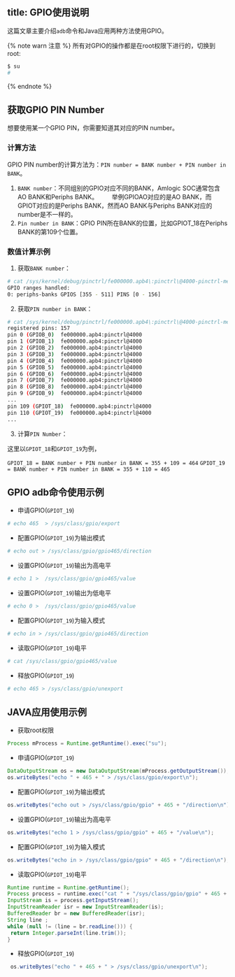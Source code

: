 title: GPIO使用说明
---

这篇文章主要介绍`adb`命令和Java应用两种方法使用GPIO。

{% note warn 注意 %}
所有对GPIO的操作都是在root权限下进行的，切换到root:

```sh
$ su
#
```

{% endnote %}


## 获取GPIO PIN Number

想要使用某一个GPIO PIN，你需要知道其对应的PIN number。

### 计算方法

GPIO PIN number的计算方法为：`PIN number = BANK number + PIN number in BANK`。

1. `BANK number`：不同组别的GPIO对应不同的BANK，Amlogic SOC通常包含AO BANK和Periphs BANK。
　　举例GPIOAO对应的是AO BANK，而GPIOT对应的是Periphs BANK，然而AO BANK与Periphs BANK对应的number是不一样的。
2. `Pin number in BANK`：GPIO PIN所在BANK的位置，比如GPIOT_18在Periphs BANK的第109个位置。

### 数值计算示例

1. 获取`BANK number`：

```sh
# cat /sys/kernel/debug/pinctrl/fe000000.apb4\:pinctrl\@4000-pinctrl-meson/gpio-ranges
GPIO ranges handled:
0: periphs-banks GPIOS [355 - 511] PINS [0 - 156]
```

2. 获取`PIN number in BANK`：

```sh
# cat /sys/kernel/debug/pinctrl/fe000000.apb4\:pinctrl\@4000-pinctrl-meson/pins
registered pins: 157
pin 0 (GPIOB_0)  fe000000.apb4:pinctrl@4000
pin 1 (GPIOB_1)  fe000000.apb4:pinctrl@4000
pin 2 (GPIOB_2)  fe000000.apb4:pinctrl@4000
pin 3 (GPIOB_3)  fe000000.apb4:pinctrl@4000
pin 4 (GPIOB_4)  fe000000.apb4:pinctrl@4000
pin 5 (GPIOB_5)  fe000000.apb4:pinctrl@4000
pin 6 (GPIOB_6)  fe000000.apb4:pinctrl@4000
pin 7 (GPIOB_7)  fe000000.apb4:pinctrl@4000
pin 8 (GPIOB_8)  fe000000.apb4:pinctrl@4000
pin 9 (GPIOB_9)  fe000000.apb4:pinctrl@4000
...
pin 109 (GPIOT_18)  fe000000.apb4:pinctrl@4000
pin 110 (GPIOT_19)  fe000000.apb4:pinctrl@4000
...
```

3. 计算`PIN Number`：

这里以`GPIOT_18`和`GPIOT_19`为例，

`GPIOT_18 = BANK number + PIN number in BANK = 355 + 109 = 464`
`GPIOT_19 = BANK number + PIN number in BANK = 355 + 110 = 465`

## GPIO adb命令使用示例


* 申请GPIO(`GPIOT_19`)
```bash
# echo 465  > /sys/class/gpio/export
```

* 配置GPIO(`GPIOT_19`)为输出模式
```bash
# echo out > /sys/class/gpio/gpio465/direction
```

* 设置GPIO(`GPIOT_19`)输出为高电平
```bash
# echo 1 >  /sys/class/gpio/gpio465/value
```

* 设置GPIO(`GPIOT_19`)输出为低电平
```bash
# echo 0 >  /sys/class/gpio/gpio465/value
```

* 配置GPIO(`GPIOT_19`)为输入模式
```bash
# echo in > /sys/class/gpio/gpio465/direction
```

* 读取GPIO(`GPIOT_19`)电平
```bash
# cat /sys/class/gpio/gpio465/value
```

* 释放GPIO(`GPIOT_19`)
```bash
# echo 465 > /sys/class/gpio/unexport
```


## JAVA应用使用示例

* 获取root权限
```java
Process mProcess = Runtime.getRuntime().exec("su");
```

* 申请GPIO(`GPIOT_19`)
```java
DataOutputStream os = new DataOutputStream(mProcess.getOutputStream());
os.writeBytes("echo " + 465 + " > /sys/class/gpio/export\n");
```

* 配置GPIO(`GPIOT_19`)为输出模式
```java
os.writeBytes("echo out > /sys/class/gpio/gpio" + 465 + "/direction\n");
```

* 设置GPIO(`GPIOT_19`)输出为高电平
```java
os.writeBytes("echo 1 > /sys/class/gpio/gpio" + 465 + "/value\n");
```

* 配置GPIO(`GPIOT_19`)为输入模式
```java
os.writeBytes("echo in > /sys/class/gpio/gpio" + 465 + "/direction\n");
```

* 读取GPIO(`GPIOT_19`)电平
```java
Runtime runtime = Runtime.getRuntime(); 
Process process = runtime.exec("cat " + "/sys/class/gpio/gpio" + 465 + "/value");  
InputStream is = process.getInputStream(); 
InputStreamReader isr = new InputStreamReader(is); 
BufferedReader br = new BufferedReader(isr); 
String line ; 
while (null != (line = br.readLine())) { 
 return Integer.parseInt(line.trim()); 
} 
```

* 释放GPIO(`GPIOT_19`)
```java
 os.writeBytes("echo " + 465 + " > /sys/class/gpio/unexport\n");
```

